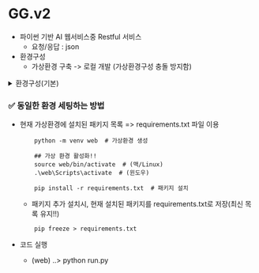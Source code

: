 # GG.v2

- 파이썬 기반 AI 웹서비스중 Restful 서비스
    - 요청/응답 : json
- 환경구성
    - 가상환경 구축 -> 로컬 개발 (가상환경구성 충돌 방지함)

<details>
<summary>환경구성(기본)</summary>

    ```
        # 터미널 오픈 - 가상환경 web 생성
        python -m venv web
        # 가상환경 진입
            ## 윈도우
            . ./web/Scripts/activate
            ## 맥
            source ./web/bin/activate
        # (가상환경명)프럼프트>
        # 패키지 설치
            pip install flask llama-index openai
    ```
</details>

### ✅ 동일한 환경 세팅하는 방법
- 현재 가상환경에 설치된 패키지 목록 => requirements.txt 파일 이용
    ```
        python -m venv web  # 가상환경 생성

        ## 가상 환경 활성화!!
        source web/bin/activate  # (맥/Linux)
        .\web\Scripts\activate  # (윈도우)
        
        pip install -r requirements.txt  # 패키지 설치
    ```

    - 패키지 추가 설치시, 현재 설치된 패키지를 requirements.txt로 저장(최신 목록 유지!!)
    ```
        pip freeze > requirements.txt
    ```


- 코드 실행
    - (web) ..> python run.py